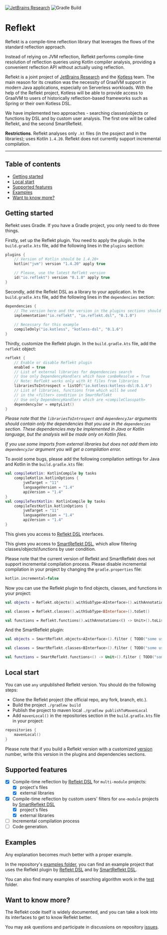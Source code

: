 [![JetBrains Research](https://jb.gg/badges/research.svg)](https://confluence.jetbrains.com/display/ALL/JetBrains+on+GitHub)
![Gradle Build](https://github.com/nbirillo/reflekt/workflows/Gradle%20Build/badge.svg?branch=master)

# Reflekt

Reflekt is a compile-time reflection library that leverages the flows of the standard reflection approach.

Instead of relying on JVM reflection, Reflekt performs compile-time resolution of reflection
queries using Kotlin compiler analysis, providing a convenient reflection API without actually
using reflection.

Reflekt is a joint project of [JetBrains Research](https://research.jetbrains.org/) and the [Kotless](https://github.com/JetBrains/kotless) team. 
The main reason for its creation was the necessity of GraalVM support in modern Java applications, 
especially on Serverless workloads. With the help of the Reflekt project, Kotless will be able to provide access to GraalVM to 
users of historically reflection-based frameworks such as Spring or their own Kotless DSL.

We have implemented two approaches - searching classes\objects or functions by DSL and 
by custom user analysis. The first one will be called Reflekt, and the second SmartReflekt.

**Restrictions**. Reflekt analyses only `.kt` files (in the psoject and in the libraries); 
uses Kotlin `1.4.20`. Reflekt does not currently support incremental compilation.
___

## Table of contents

- [Getting started](#getting-started)
- [Local start](#local-start)
- [Supported features](#supported-features)
- [Examples](#examples)
- [Want to know more?](#want-to-know-more?)

## Getting started

Reflekt uses Gradle. If you have a Gradle project, you only need to do three things.

Firstly, set up the Reflekt plugin. You need to apply the plugin. In the `build.gradle.kts` file, add the following lines in the `plugins` section:

```kotlin
plugins {
    // Version of Kotlin should be 1.4.20+
    kotlin("jvm") version "1.4.20" apply true

    // Please, use the latest Reflekt version
    id("io.reflekt") version "0.1.0" apply true
}
```

Secondly, add the Reflekt DSL as a library to your application. In the `build.gradle.kts` file, add the following lines in the `dependencies` section:

```kotlin
dependencies {
    // The version here and the version in the plugins sections should be equal
    implementation("io.reflekt", "io.reflekt.dsl", "0.1.0")
    
    // Necessary for this example
    compileOnly("io.kotless", "kotless-dsl", "0.1.6")
}
```

Thirdly, customize the Reflekt plugin. In the `build.gradle.kts` file, add the `reflekt` object:

```kotlin
reflekt {
    // Enable or disable Reflekt plugin
    enabled = true
    // List of external libraries for dependencies search
    // Use only DependencyHandlers which have canBeResolve = True
    // Note: Reflekt works only with kt files from libraries
    librariesToIntrospect = listOf("io.kotless:kotless-dsl:0.1.6")
    // List of libraries, functions from which will be used 
    // in the <filter> condition in SmartReflekt
    // Use only DependencyHandlers which are <compileClasspath>
    dependencyJar = emptyList()
}
```

_Please note that the `librariesToIntrospect` and `dependencyJar` arguments 
should contain only the dependencies  that you use in the `dependencies` section. 
These dependencies may be implemented in Java or Kotlin language, 
but the analysis will be made only on Kotlin files._ 

_If you use some imports from external libraries but does not add them into `dependencyJar` 
argument you will get a compilation error._

To avoid some bugs, please add the following compilation settings for Java and Kotlin in the `build.gradle.kts` file:

```kotlin
val compileKotlin: KotlinCompile by tasks
    compileKotlin.kotlinOptions {
        jvmTarget = "11"
        languageVersion = "1.4"
        apiVersion = "1.4"
}
val compileTestKotlin: KotlinCompile by tasks
    compileTestKotlin.kotlinOptions {
        jvmTarget = "11"
        languageVersion = "1.4"
        apiVersion = "1.4"
}
```

This gives you access to [Reflekt DSL](./reflekt-dsl/src/main/kotlin/io/reflekt/Reflekt.kt) interfaces.

This gives you access to [SmartReflekt DSL](./reflekt-dsl/src/main/kotlin/io/reflekt/SmartReflekt.kt), 
which allow filtering classes/objects\functions by user condition.

Please note that the current version of Reflekt and SmartReflekt does not support 
incremental compilation process. Please disable incremental compilation in your 
project by changing the `gradle.properties` file:

```kotlin
kotlin.incremental=false
```

Now you can use the Reflekt plugin to find objects, classes, and functions in your project:

```kotlin
val objects = Reflekt.objects().withSubType<AInterface>().withAnnotations<AInterface>(FirstAnnotation::class, SecondAnnotation::class).toList()

val classes = Reflekt.classes().withSubType<BInterface>().toSet()

val functions = Reflekt.functions().withAnnotations<() -> Unit>().toList()
```

And the SmartReflekt plugin:
```kotlin
val objects = SmartReflekt.objects<AInterface>().filter { TODO("some user's condition") }.resolve()

val classes = SmartReflekt.classes<BInterface>().filter { TODO("some user's condition") }.resolve()

val functions = SmartReflekt.functions<() -> Unit>().filter { TODO("some user's condition") }.toList()
```

## Local start

You can use `any` unpublished Reflekt version. You should do the following steps:

- Clone the Reflekt project (the official repo, any fork, branch, etc.).
- Build the project `./gradlew build`
- Publish the project to maven local `./gradlew publishToMavenLocal`
- Add `mavenLocal()` in the repositories section in the `build.gradle.kts` file in your project:

```kotlin
repositories {
    mavenLocal()
}
```

Please note that if you build a Reflekt version with a customized 
[version](https://github.com/JetBrains-Research/reflekt/blob/master/build.gradle.kts#L4) number,
write this version in the plugins and dependencies sections.

## Supported features

- [x] Compile-time reflection by [Reflekt DSL](./reflekt-dsl/src/main/kotlin/io/reflekt/Reflekt.kt)
  for `multi-module` projects:
    - [x] project's files
    - [x] external libraries
- [x] Compile-time reflection by custom users' filters for `one-module` projects 
  by [SmartReflekt DSL](./reflekt-dsl/src/main/kotlin/io/reflekt/SmartReflekt.kt)
    - [x] project's files
    - [x] external libraries
- [ ] Incremental compilation process
- [ ] Code generation.

## Examples

Any explanation becomes much better with a proper example.

In the repository's [examples folder](./examples), you can find an example project 
that uses the Reflekt plugin by [Reflekt DSL](./reflekt-dsl/src/main/kotlin/io/reflekt/Reflekt.kt) 
and by [SmartReflekt DSL](./reflekt-dsl/src/main/kotlin/io/reflekt/SmartReflekt.kt).

You can also find many examples of searching algorithm work in 
the [test](./reflekt-plugin/src/test) folder.

## Want to know more?

The Reflekt code itself is widely documented, 
and you can take a look into its interfaces to get to know Reflekt better.

You may ask questions and participate in discussions 
on repository [issues](https://github.com/JetBrains-Research/reflekt/issues).
